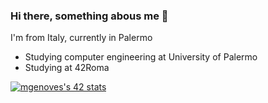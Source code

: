 ### Hi there, something abous me 👋

I'm from Italy, currently in Palermo

<ul>
  <li>Studying computer engineering at University of Palermo</li>
  <li>Studying at 42Roma</li>
</ul>

<!--
**matteo-genovese/matteo-genovese** is a ✨ _special_ ✨ repository because its `README.md` (this file) appears on your GitHub profile.

Here are some ideas to get you started:

- 🔭 I’m currently working on ...
- 🌱 I’m currently learning ...
- 👯 I’m looking to collaborate on ...
- 🤔 I’m looking for help with ...
- 💬 Ask me about ...
- 📫 How to reach me: ...
- 😄 Pronouns: ...
- ⚡ Fun fact: ...
-->

<a href="https://github.com/oakoudad/badge42"><img src="https://badge.mediaplus.ma/darkblue/mgenoves?1337Badge=off&UM6P=off" alt="mgenoves's 42 stats" /></a>
